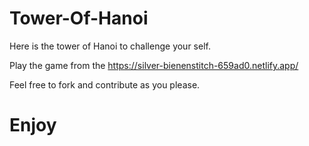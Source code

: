 # Tower-Of-Hanoi
 Here is the tower of Hanoi to challenge your self.
 
 Play the game from the https://silver-bienenstitch-659ad0.netlify.app/
 
 Feel free to fork and contribute as you please.

 # Enjoy

